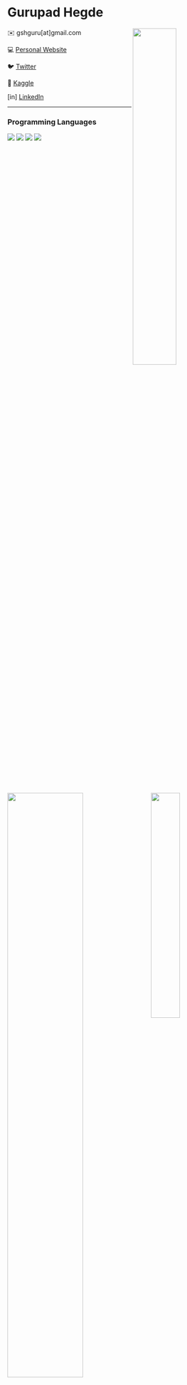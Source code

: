 # Gurupad Hegde

<img width="44%" align="right" src="https://github-readme-stats.vercel.app/api?username=gshguru&count_private=true&show_icons=true&theme=tokyonight" />


<div align="left">

✉️ gshguru[at]gmail.com

💻 [Personal Website](https://gshguru.github.io)

🐦 [Twitter](https://twitter.com/gshguru)

🤖 [Kaggle](https://www.kaggle.com/gshguru)

[in] [LinkedIn](https://www.linkedin.com/in/gshguru)
</div>

---

### Programming Languages

![](https://img.shields.io/badge/python-blue)
![](https://img.shields.io/badge/javascript-red)
![](https://img.shields.io/badge/c++-yellow)
![](https://img.shields.io/badge/java-blue)

<img width="58%" align="left" src="https://images.unsplash.com/photo-1693409244011-d37686dadff1?&w=300" />

<img width="36%" align ="right" src="https://github-readme-stats.vercel.app/api/top-langs/?username=gshguru&theme=tokyonight" />

<img width="100%" src="https://github-profile-summary-cards.vercel.app/api/cards/profile-details?username=gshguru&theme=tokyonight" />
